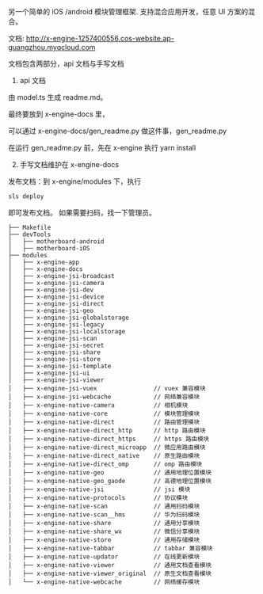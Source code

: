 另一个简单的 iOS /android 模块管理框架. 支持混合应用开发，任意 UI 方案的混合。

文档: http://x-engine-1257400556.cos-website.ap-guangzhou.myqcloud.com


文档包含两部分，api 文档与手写文档

1. api 文档

由 model.ts 生成 readme.md。

最终要放到 x-engine-docs 里，

可以通过 x-engine-docs/gen_readme.py 做这件事，gen_readme.py

在运行 gen_readme.py 前，先在 x-engine 执行 yarn install 

2. 手写文档维护在 x-engine-docs



发布文档：到 x-engine/modules 下，执行 
``` bash
sls deploy
```
即可发布文档。 如果需要扫码，找一下管理员。




``` 
├── Makefile
├── devTools
│   ├── motherboard-android
│   ├── motherboard-iOS
├── modules
│   ├── x-engine-app
│   ├── x-engine-docs              
│   ├── x-engine-jsi-broadcast
│   ├── x-engine-jsi-camera
│   ├── x-engine-jsi-dev
│   ├── x-engine-jsi-device
│   ├── x-engine-jsi-direct
│   ├── x-engine-jsi-geo
│   ├── x-engine-jsi-globalstorage
│   ├── x-engine-jsi-legacy
│   ├── x-engine-jsi-localstorage
│   ├── x-engine-jsi-scan
│   ├── x-engine-jsi-secret
│   ├── x-engine-jsi-share
│   ├── x-engine-jsi-store
│   ├── x-engine-jsi-template
│   ├── x-engine-jsi-ui
│   ├── x-engine-jsi-viewer
│   ├── x-engine-jsi-vuex                // vuex 兼容模块
│   ├── x-engine-jsi-webcache            // 网络兼容模块
│   ├── x-engine-native-camera           // 相机模块
│   ├── x-engine-native-core             // 模块管理模块
│   ├── x-engine-native-direct           // 路由管理模块
│   ├── x-engine-native-direct_http      // http 路由模块
│   ├── x-engine-native-direct_https     // https 路由模块
│   ├── x-engine-native-direct_microapp  // 微应用路由模块
│   ├── x-engine-native-direct_native    // 原生路由模块
│   ├── x-engine-native-direct_omp       // omp 路由模块
│   ├── x-engine-native-geo              // 通用地理位置模块
│   ├── x-engine-native-geo_gaode        // 高德地理位置模块
│   ├── x-engine-native-jsi              // jsi 模块
│   ├── x-engine-native-protocols        // 协议模块
│   ├── x-engine-native-scan             // 通用扫码模块
│   ├── x-engine-native-scan__hms        // 华为扫码模块
│   ├── x-engine-native-share            // 通用分享模块
│   ├── x-engine-native-share_wx         // 微信分享模块
│   ├── x-engine-native-store            // 通用存储模块
│   ├── x-engine-native-tabbar           // tabbar 兼容模块
│   ├── x-engine-native-updator          // 在线更新模块
│   ├── x-engine-native-viewer           // 通用文档查看模块
│   ├── x-engine-native-viewer_original  // 原生文档查看模块
│   └── x-engine-native-webcache         // 网络缓存模块

```
